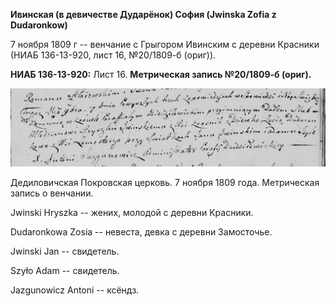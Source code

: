 **Ивинская (в девичестве Дударёнок) София (Jwinska Zofia z Dudaronkow)**

7 ноября 1809 г -- венчание с Грыгором Ивинским с деревни Красники (НИАБ
136-13-920, лист 16, №20/1809-б (ориг)).

**НИАБ 136-13-920:** Лист 16. **Метрическая запись №20/1809-б (ориг).**

![](./media/d5c7be05ab8663e8011c012e7bb4ea57cdc40529.png)

Дедиловичская Покровская церковь. 7 ноября 1809 года. Метрическая запись
о венчании.

Jwinski Hryszka -- жених, молодой с деревни Красники.

Dudaronkowa Zosia -- невеста, девка с деревни Замосточье.

Jwinski Jan -- свидетель.

Szyło Adam -- свидетель.

Jazgunowicz Antoni -- ксёндз.
